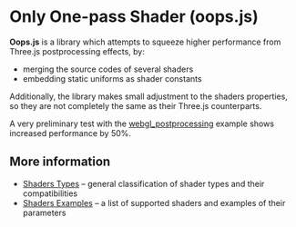 # Only One-pass Shader (oops.js)

**Oops.js** is a library which attempts to squeeze higher performance from Three.js postprocessing effects, by:

* merging the source codes of several shaders
* embedding static uniforms as shader constants

Additionally, the library makes small adjustment to the shaders properties,
so they are not completely the same as their Three.js counterparts.
  
A very preliminary test with the [webgl_postprocessing](https://threejs.org/examples/?q=post#webgl_postprocessing)
example shows increased performance by 50%.

## More information

* [Shaders Types](examples/types.md) &ndash; general classification of shader
types and their compatibilities
* [Shaders Examples](examples/) &ndash; a list of supported shaders and 
examples of their parameters

